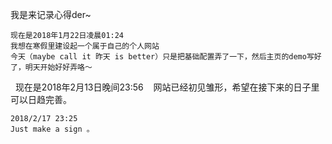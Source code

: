 我是来记录心得der~

    现在是2018年1月22日凌晨01:24        
    我想在寒假里建设起一个属于自己的个人网站        
    今天（maybe call it 昨天 is better）只是把基础配置弄了一下，然后主页的demo写好了，明天开始好好弄咯～
    
    现在是2018年2月13日晚间23:56
    网站已经初见雏形，希望在接下来的日子里可以日趋完善。
    
    2018/2/17 23:25
    Just make a sign 。
